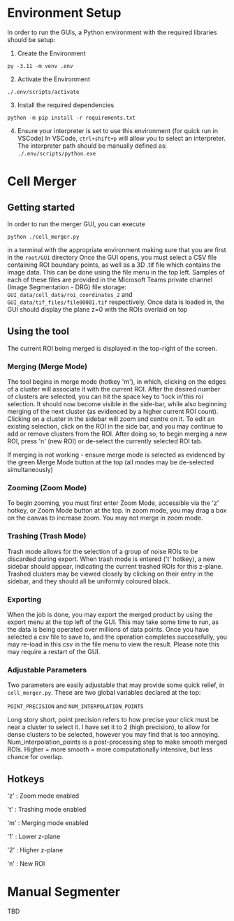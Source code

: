 # Environment Setup
In order to run the GUIs, a Python environment with the required libraries should be setup:

1. Create the Environment

`py -3.11 -m venv .env` 

2. Activate the Environment

`./.env/scripts/activate`

3. Install the required dependencies

`python -m pip install -r requirements.txt`

4. Ensure your interpreter is set to use this environment (for quick run in VSCode)
In VSCode, `ctrl+shift+p` will allow you to select an interpreter. The interpreter path should be manually defined as: `./.env/scripts/python.exe`

# Cell Merger
## Getting started
In order to run the merger GUI, you can execute

`python ./cell_merger.py` 

in a terminal with the appropriate environment making sure that you are first in the `root/GUI` directory
Once the GUI opens, you must select a CSV file containing ROI boundary points, as well as a 3D .tif file which contains the image data. This can be done using the file menu in the top left.
Samples of each of these files are provided in the Microsoft Teams private channel (Image Segmentation - DRG) file storage: `GUI_data/cell_data/roi_coordinates_2` and `GUI_data/tif_files/file00001.tif` respectively.
Once data is loaded in, the GUI should display the plane z=0 with the ROIs overlaid on top 
## Using the tool
The current ROI being merged is displayed in the top-right of the screen.
### Merging (Merge Mode)
The tool begins in merge mode (hotkey 'm'), in which, clicking on the edges of a cluster will associate it with the current ROI. After the desired number of clusters are selected, you can hit the space key to 'lock in'this roi selection. It should now become visible in the side-bar, while also beginning merging of the next cluster (as evidenced by a higher current ROI count). Clicking on a cluster in the sidebar will zoom and centre on it.
To edit an existing selection, click on the ROI in the side bar, and you may continue to add or remove clusters from the ROI. After doing so, to begin merging a
new ROI, press 'n' (new ROI) or de-select the currently selected ROI tab.

If merging is not working - ensure merge mode is selected as evidenced by the green Merge Mode button at the top (all modes may be de-selected simultaneously)
### Zooming (Zoom Mode)
To begin zooming, you must first enter Zoom Mode, accessible via the 'z' hotkey, or Zoom Mode button at the top. In zoom mode, you may drag a box on the canvas to increase
zoom. You may not merge in zoom mode.

### Trashing (Trash Mode)
Trash mode allows for the selection of a group of noise ROIs to be discarded during export. When trash mode is entered ('t' hotkey), a new sidebar should appear, indicating
the current trashed ROIs for this z-plane. Trashed clusters may be viewed closely by clicking on their entry in the sidebar, and they should all be uniformly coloured black.

### Exporting
When the job is done, you may export the merged product by using the export menu at the top left of the GUI. This may take some time to run, as the data is being operated over
millions of data points. Once you have selected a csv file to save to, and the operation completes successfully, you may re-load in this csv in the file menu to view the result.
Please note this may require a restart of the GUI.

### Adjustable Parameters
Two parameters are easily adjustable that may provide some quick relief, in `cell_merger.py`. These are two global variables declared at the top:

`POINT_PRECISION` and `NUM_INTERPOLATION_POINTS`

Long story short, point precision refers to how precise your click must be near a cluster to select it. I have set it to 2 (high precision), to allow for dense clusters to be selected, however you may find that is too annoying. Num_interpolation_points is a post-processing step to make smooth merged ROIs. Higher = more smooth = more computationally intensive, but less chance for overlap.

## Hotkeys
'z' : Zoom mode enabled

't' : Trashing mode enabled

'm' : Merging mode enabled

'1' : Lower z-plane

'2' : Higher z-plane

'n' : New ROI

# Manual Segmenter
TBD